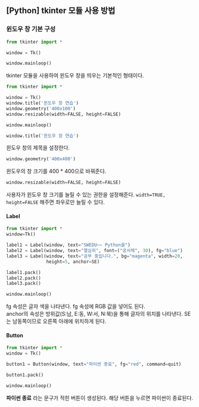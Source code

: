 ## [Python] tkinter 모듈 사용 방법
### 윈도우 창 기본 구성
``` python
from tkinter import *

window = Tk()

window.mainloop()
```

tkinter 모듈을 사용하여 윈도우 창을 띄우는 기본적인 형태이다.

``` python
from tkinter import *

window = Tk()
window.title('윈도우 창 연습')
window.geometry('400x100')
window.resizable(width=FALSE, height=FALSE)

window.mainloop()
```
``` python
window.title('윈도우 창 연습') 
```
윈도우 창의 제목을 설정한다.
``` python
window.geometry('400x400')
``` 
윈도우의 창 크기를 400 * 400으로 바꿔준다.
``` python
window.resizable(width=FALSE, height=FALSE)
```
사용자가 윈도우 창 크기를 늘릴 수 있는 권한을 설정해준다. `width=TRUE, height=FALSE` 해주면 좌우로만 늘릴 수 있다.

#### Label
``` python
from tkinter import *
window=Tk()

label1 = Label(window, text="SWEDU~~ Python을")
label2 = Label(window, text="열심히", font=("궁서체", 30), fg="blue")
label3 = Label(window, text="공부 중입니다.", bg="magenta", width=20,
               height=5, anchor=SE)

label1.pack()
label2.pack()
label3.pack()

window.mainloop()
```
fg 속성은 글자 색을 나타낸다.
fg 속성에 RGB 값을 넣어도 된다.  
anchor의 속성은 방위값(S:남, E:동, W:서, N:북)을 통해 글자의 위치를 나타낸다. SE는 남동쪽이므로 오른쪽 아래에 위치하게 된다.

#### Button
``` python
from tkinter import *
window = Tk()

button1 = Button(window, text="파이썬 종료", fg="red", command=quit)

button1.pack()

window.mainloop()
```
**파이썬 종료** 라는 문구가 적힌 버튼이 생성된다. 해당 버튼을 누르면 파이썬이 종료된다.
